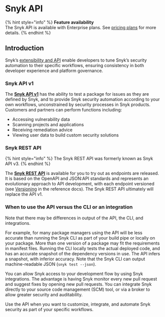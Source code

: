 # Snyk API

{% hint style="info" %}
**Feature availability**\
The Snyk API is available with Enterprise plans. See [pricing plans](https://snyk.io/plans/) for more details.
{% endhint %}

## Introduction

Snyk’s [extensibility and API](https://snyk.io/blog/extensibility-and-the-snyk-api/) enable developers to tune Snyk’s security automation to their specific workflows, ensuring consistency in both developer experience and platform governance.

### Snyk API v1

The [**Snyk API v1**](https://snyk.docs.apiary.io/https://snyk.docs.apiary.io/) has the ability to test a package for issues as they are defined by Snyk, and to provide Snyk security automation according to your own workflows, unconstrained by security processes in Snyk products. Customers and partners can perform functions including:

* Accessing vulnerability data
* Scanning projects and applications
* Receiving remediation advice
* Viewing user data to build custom security solutions

### Snyk REST API

{% hint style="info" %}
The Snyk REST API was formerly known as Snyk API v3.
{% endhint %}

The [**Snyk REST API**](https://apidocs.snyk.io/) is available for you to try out as endpoints are released. It is based on the OpenAPI and JSON:API standards and represents an evolutionary approach to API development, with each endpoint versioned (see [Versioning](https://apidocs.snyk.io/#overview) in the reference docs). The Snyk REST API ultimately will replace the API v1.

### When to use the API versus the CLI or an integration

Note that there may be differences in output of the API, the CLI, and integrations.

For example, for many package managers using the API will be less accurate than running the Snyk CLI as part of your build pipe or locally on your package. More than one version of a package may fit the requirements in manifest files. Running the CLI locally tests the actual deployed code, and has an accurate snapshot of the dependency versions in use. The API infers a snapshot, with inferior accuracy. Note that the Snyk CLI can output machine-readable JSON (`snyk test --json`).

You can allow Snyk access to your development flow by using Snyk integrations. The advantage is having Snyk monitor every new pull request and suggest fixes by opening new pull requests. You can integrate Snyk directly to your source code management (SCM) tool, or via a broker to allow greater security and auditability.

Use the API when you want to customize, integrate, and automate Snyk security as part of your specific workflows.
